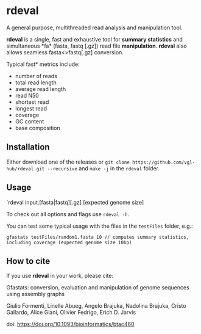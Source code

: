 # rdeval

A general purpose, multithreaded read analysis and manipulation tool.

**rdeval** is a single, fast and exhaustive tool for **summary statistics** and simultaneous \*fa\* (fasta, fastq [.gz]) read file **manipulation**. **rdeval** also allows seamless fasta<>fastq[.gz] conversion.

Typical fast\* metrics include:

- number of reads
- total read length
- average read length
- read N50
- shortest read
- longest read
- coverage
- GC content
- base composition

## Installation

Either download one of the releases or `git clone https://github.com/vgl-hub/rdeval.git --recursive` and `make -j` in the `rdeval` folder.

## Usage

`rdeval input.[fasta|fastq][.gz] [expected genome size]

To check out all options and flags use `rdeval -h`.

You can test some typical usage with the files in the `testFiles` folder, e.g.:

```
gfastats testFiles/random1.fasta 10 // computes summary statistics, including coverage (expected genome size 10bp)
```

## How to cite

If you use **rdeval** in your work, please cite:

Gfastats: conversion, evaluation and manipulation of genome sequences using assembly graphs

Giulio Formenti, Linelle Abueg, Angelo Brajuka, Nadolina Brajuka, Cristo Gallardo, Alice Giani, Olivier Fedrigo, Erich D. Jarvis

doi: https://doi.org/10.1093/bioinformatics/btac460
